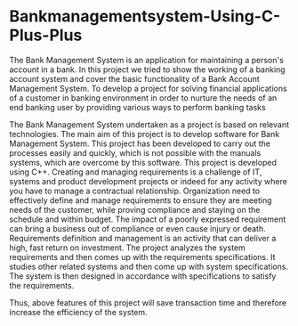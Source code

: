 # Bankmanagementsystem-Using-C-Plus-Plus
The Bank Management System is an application for maintaining a person&#39;s account in a bank.
In this project we tried to show the working of a banking account system and cover the basic
functionality of a Bank Account Management System. To develop a project for solving
financial applications of a customer in banking environment in order to nurture the needs of
an end banking user by providing various ways to perform banking tasks

The Bank Management System undertaken as a project is based on relevant technologies. The
main aim of this project is to develop software for Bank Management System. This project
has been developed to carry out the processes easily and quickly, which is not possible with
the manuals systems, which are overcome by this software. This project is developed using
C++. Creating and managing requirements is a challenge of IT, systems and product
development projects or indeed for any activity where you have to manage a contractual
relationship. Organization need to effectively define and manage requirements to ensure they
are meeting needs of the customer, while proving compliance and staying on the schedule
and within budget. The impact of a poorly expressed requirement can bring a business out of
compliance or even cause injury or death. Requirements definition and management is an
activity that can deliver a high, fast return on investment.
The project analyzes the system requirements and then comes up with the requirements
specifications. It studies other related systems and then come up with system specifications.
The system is then designed in accordance with specifications to satisfy the requirements.

Thus, above features of this project will save transaction time and therefore increase the
efficiency of the system.
